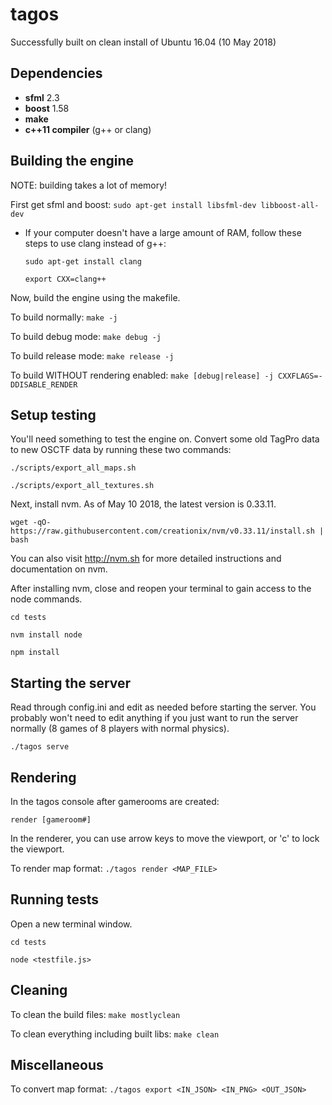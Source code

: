 tagos
===

Successfully built on clean install of Ubuntu 16.04 (10 May 2018)

## Dependencies
- **sfml** 2.3
- **boost** 1.58
- **make**
- **c++11 compiler** (g++ or clang)

## Building the engine

NOTE: building takes a lot of memory!

First get sfml and boost: `sudo apt-get install libsfml-dev libboost-all-dev`

- If your computer doesn't have a large amount of RAM, follow these steps to use clang instead of g++:
    
    `sudo apt-get install clang`
    
    `export CXX=clang++` 
        
Now, build the engine using the makefile.

To build normally: `make -j`

To build debug mode: `make debug -j`

To build release mode: `make release -j`

To build WITHOUT rendering enabled: `make [debug|release] -j CXXFLAGS=-DDISABLE_RENDER`

## Setup testing

You'll need something to test the engine on. Convert some old TagPro data to new OSCTF data by running these two commands:
    
`./scripts/export_all_maps.sh`

`./scripts/export_all_textures.sh`

Next, install nvm. As of May 10 2018, the latest version is 0.33.11.

`wget -qO- https://raw.githubusercontent.com/creationix/nvm/v0.33.11/install.sh | bash`

You can also visit http://nvm.sh for more detailed instructions and documentation on nvm.

After installing nvm, close and reopen your terminal to gain access to the node commands.

`cd tests`

`nvm install node`

`npm install`

## Starting the server

Read through config.ini and edit as needed before starting the server.
You probably won't need to edit anything if you just want to run the server normally (8 games of 8 players with normal physics).

`./tagos serve`

## Rendering

In the tagos console after gamerooms are created:

`render [gameroom#]`

In the renderer, you can use arrow keys to move the viewport, or 'c' to lock the viewport.

To render map format: `./tagos render <MAP_FILE>`

## Running tests

Open a new terminal window.

`cd tests`

`node <testfile.js>`

## Cleaning

To clean the build files: `make mostlyclean`

To clean everything including built libs: `make clean`

## Miscellaneous

To convert map format: `./tagos export <IN_JSON> <IN_PNG> <OUT_JSON>`
